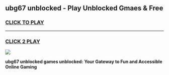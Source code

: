 
## ubg67 unblocked - Play Unblocked Gmaes & Free
<h3>
<a href="https://news.freeplayer.one?title=ubg67_unblocked&ref=23F">CLICK TO PLAY</a></h3>
<hr>

<h3>
<a href="https://news.freeplayer.one?title=ubg67_unblocked&ref=23F">CLICK 2 PLAY</a>
  
</h3>

<a href="https://news.freeplayer.one?title=ubg67_unblocked&ref=23F/"><img src="https://clearcache.store/games.png"></a>


**ubg67 unblocked games unblocked: Your Gateway to Fun and Accessible Online Gaming**

